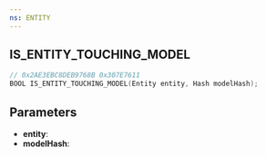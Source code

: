 ```yaml
---
ns: ENTITY
---
```

## IS_ENTITY_TOUCHING_MODEL

```c
// 0x2AE3EBC8DEB9768B 0x307E7611
BOOL IS_ENTITY_TOUCHING_MODEL(Entity entity, Hash modelHash);
```

## Parameters
* **entity**:
* **modelHash**:
